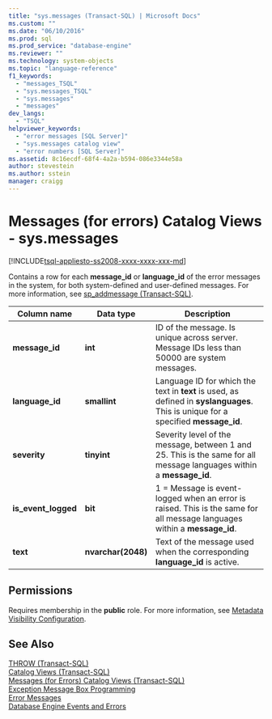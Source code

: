 ```yaml
---
title: "sys.messages (Transact-SQL) | Microsoft Docs"
ms.custom: ""
ms.date: "06/10/2016"
ms.prod: sql
ms.prod_service: "database-engine"
ms.reviewer: ""
ms.technology: system-objects
ms.topic: "language-reference"
f1_keywords: 
  - "messages_TSQL"
  - "sys.messages_TSQL"
  - "sys.messages"
  - "messages"
dev_langs: 
  - "TSQL"
helpviewer_keywords: 
  - "error messages [SQL Server]"
  - "sys.messages catalog view"
  - "error numbers [SQL Server]"
ms.assetid: 8c16ecdf-68f4-4a2a-b594-086e3344e58a
author: stevestein
ms.author: sstein
manager: craigg
---
```

# Messages (for errors) Catalog Views - sys.messages
[!INCLUDE[tsql-appliesto-ss2008-xxxx-xxxx-xxx-md](../../includes/tsql-appliesto-ss2008-xxxx-xxxx-xxx-md.md)]

  Contains a row for each **message_id** or **language_id** of the error messages in the system, for both system-defined and user-defined messages. For more information, see [sp_addmessage &#40;Transact-SQL&#41;](../../relational-databases/system-stored-procedures/sp-addmessage-transact-sql.md).  
   
|Column name|Data type|Description|  
|-----------------|---------------|-----------------|  
|**message_id**|**int**|ID of the message. Is unique across server. Message IDs less than 50000 are system messages.|  
|**language_id**|**smallint**|Language ID for which the text in **text** is used, as defined in **syslanguages**. This is unique for a specified **message_id**.|  
|**severity**|**tinyint**|Severity level of the message, between 1 and 25. This is the same for all message languages within a **message_id**.|  
|**is_event_logged**|**bit**|1 = Message is event-logged when an error is raised. This is the same for all message languages within a **message_id**.|  
|**text**|**nvarchar(2048)**|Text of the message used when the corresponding **language_id** is active.|  
  
## Permissions  
 Requires membership in the **public** role. For more information, see [Metadata Visibility Configuration](../../relational-databases/security/metadata-visibility-configuration.md).  
  
## See Also  
 [THROW &#40;Transact-SQL&#41;](../../t-sql/language-elements/throw-transact-sql.md)   
 [Catalog Views &#40;Transact-SQL&#41;](../../relational-databases/system-catalog-views/catalog-views-transact-sql.md)   
 [Messages &#40;for Errors&#41; Catalog Views &#40;Transact-SQL&#41;](https://msdn.microsoft.com/library/8ac78c53-7b97-41b3-9cbd-5f97c179f1f2)   
 [Exception Message Box Programming](https://msdn.microsoft.com/library/0b1ba514-6959-4e69-bfd2-3cf3c1ac4b9c)   
 [Error Messages](../../relational-databases/native-client-odbc-error-messages/error-messages.md)   
 [Database Engine Events and Errors](../../relational-databases/errors-events/database-engine-events-and-errors.md)  
  
  
